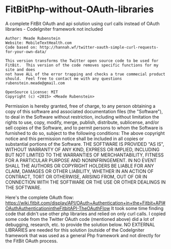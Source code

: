 # FitBitPhp-without-OAuth-libraries
A complete FitBit OAuth and api solution using curl calls instead of OAuth libraries - CodeIgniter framework not included

	Author: Meade Rubenstein
	Website: MobileTextHealth.com
	Code based on: http://hannah.wf/twitter-oauth-simple-curl-requests-for-your-own-data/
	
	This version transforms the Twitter open source code to be used for FitBit.  This version of the code removes specific functions for my site and does 
	not have ALL of the error trapping and checks a true commecial product should.  Feel free to contact me with any questions rubenstein.meade@gmail.com
	
	OpenSource License: MIT
	Copyright (c) <2015> <Meade Rubenstein>
Permission is hereby granted, free of charge, to any person obtaining a copy of this software and associated documentation files (the "Software"), to deal in the Software without restriction, including without limitation the rights to use, copy, modify, merge, publish, distribute, sublicense, and/or sell copies of the Software, and to permit persons to whom the Software is furnished to do so, subject to the following conditions:
The above copyright notice and this permission notice shall be included in all copies or substantial portions of the Software.
THE SOFTWARE IS PROVIDED "AS IS", WITHOUT WARRANTY OF ANY KIND, EXPRESS OR IMPLIED, INCLUDING BUT NOT LIMITED TO THE WARRANTIES OF MERCHANTABILITY, FITNESS FOR A PARTICULAR PURPOSE AND NONINFRINGEMENT. IN NO EVENT SHALL THE AUTHORS OR COPYRIGHT HOLDERS BE LIABLE FOR ANY CLAIM, DAMAGES OR OTHER LIABILITY, WHETHER IN AN ACTION OF CONTRACT, TORT OR OTHERWISE, ARISING FROM, OUT OF OR IN CONNECTION WITH THE SOFTWARE OR THE USE OR OTHER DEALINGS IN THE SOFTWARE.


Here's the complete OAuth flow: https://wiki.fitbit.com/display/API/OAuth+Authentication+in+the+Fitbit+API#OAuthAuthenticationintheFitbitAPI-TheOAuthFlow
It took some time finding code that didn't use other php libraries and relied on only curl calls.  I copied some code from the Twitter OAuth code (mentioned above)
did a lot of debugging, research, etc. to provide the solution below.  NO EXTERNAL LIBRARIES are needed for this solution (outside of the CodeIgniter framework
that was used as a general Php framework and not directly for the FitBit OAuth process. 
